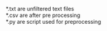 *.txt are unfiltered text files  
*.csv are after pre processing  
*.py  are script used for preprocessing  
